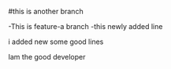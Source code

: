 #this is another branch

  -This is feature-a branch
  -this newly added line
 

 i added new some good lines

 Iam the good developer 